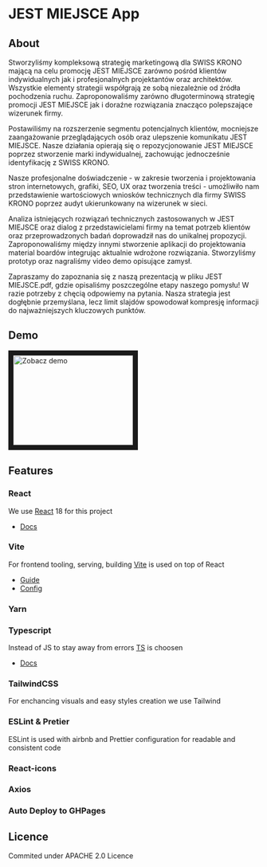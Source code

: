 # JEST MIEJSCE App

## About
Stworzyliśmy kompleksową strategię marketingową dla SWISS KRONO mającą na celu promocję JEST MIEJSCE zarówno pośród klientów indywidualnych jak i profesjonalnych projektantów oraz architektów. Wszystkie elementy strategii współgrają ze sobą niezależnie od źródła pochodzenia ruchu. Zaproponowaliśmy zarówno długoterminową strategię promocji JEST MIEJSCE jak i doraźne rozwiązania znacząco polepszające wizerunek firmy.

Postawiliśmy na rozszerzenie segmentu potencjalnych klientów, mocniejsze zaangażowanie przeglądających osób oraz ulepszenie komunikatu JEST MIEJSCE. Nasze działania opierają się o repozycjonowanie JEST MIEJSCE poprzez stworzenie marki indywidualnej, zachowując jednocześnie identyfikację z SWISS KRONO.

Nasze profesjonalne doświadczenie - w zakresie tworzenia i projektowania stron internetowych, grafiki, SEO, UX oraz tworzenia treści - umożliwiło nam przedstawienie wartościowych wniosków technicznych dla firmy SWISS KRONO poprzez audyt ukierunkowany na wizerunek w sieci.

Analiza istniejących rozwiązań technicznych zastosowanych w JEST MIEJSCE oraz dialog z przedstawicielami firmy na temat potrzeb klientów oraz przeprowadzonych badań doprowadził nas do unikalnej propozycji. Zaproponowaliśmy między innymi stworzenie aplikacji do projektowania material boardów integrując aktualnie wdrożone rozwiązania. Stworzyliśmy prototyp oraz nagraliśmy video demo opisujące zamysł.

Zapraszamy do zapoznania się z naszą prezentacją w pliku JEST MIEJSCE.pdf, gdzie opisaliśmy poszczególne etapy naszego pomysłu! W razie potrzeby z chęcią odpowiemy na pytania. Nasza strategia jest dogłębnie przemyślana, lecz limit slajdów spowodował kompresję informacji do najważniejszych kluczowych punktów.
## Demo
<a href="http://www.youtube.com/watch?feature=player_embedded&v=fAzWqv8Wep8" target="_blank">
 <img src="http://img.youtube.com/vi/fAzWqv8Wep8/mqdefault.jpg" alt="Zobacz demo" width="240" height="180" border="10" />
</a>

## Features

### React
We use [React](https://reactjs.org/) 18 for this project
- [Docs](https://reactjs.org/docs/getting-started.html)

### Vite
For frontend tooling, serving, building [Vite](https://vitejs.dev/) is used on top of React
- [Guide](https://vitejs.dev/guide/)
- [Config](https://vitejs.dev/config/)

### Yarn

### Typescript
Instead of JS to stay away from errors [TS](https://www.typescriptlang.org/) is choosen
- [Docs](https://www.typescriptlang.org/docs/)
### TailwindCSS
For enchancing visuals and easy styles creation we use Tailwind
### ESLint & Pretier
ESLint is used with airbnb and Prettier configuration for readable and consistent code
### React-icons
### Axios
### Auto Deploy to GHPages

## Licence

Commited under APACHE 2.0 Licence
